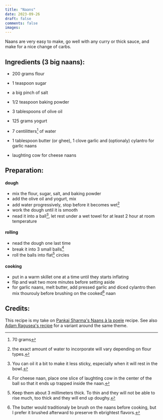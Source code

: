 ```yaml
---
title: "Naans"
date: 2023-09-26
draft: false
comments: false
images:
---
```


Naans are very easy to make, go well with any curry or thick sauce, and make for a nice change of carbs.

## Ingredients (3 big naans):

* 200 grams flour
* 1 teaspoon sugar
* a big pinch of salt
* 1/2 teaspoon baking powder
* 3 tablespoons of olive oil
* 125 grams yogurt
* 7 centilitters[^grams] of water

* 1 tablespoon butter (or ghee), 1 clove garlic and (optionaly) cylantro for garlic naans
* laughting cow for cheese naans

[^grams]: 70 grams

## Preparation:

#### dough

* mix the flour, sugar, salt, and baking powder
* add the olive oil and yogurt, mix
* add water progressively, stop before it becomes wet[^time]
* work the dough until it is smooth
* nead it into a ball[^oil], let rest under a wet towel for at least 2 hour at room temperature

[^time]: the exact amount of water to incorporate will vary depending on flour types.

[^oil]: You can oil it a bit to make it less sticky, especially when it will rest in the bowl.

#### rolling

* nead the dough one last time
* break it into 3 small balls[^cheese]
* roll the balls into flat[^thick] circles

[^cheese]: For cheese naan, place one slice of laughting cow in the center of the ball so that it ends up trapped inside the naan.

[^thick]: Keep them about 3 millimeters thick. To thin and they will not be able to rise much, too thick and they will end up doughy.

#### cooking

* put in a warm skillet one at a time until they starts inflating
* flip and wait two more minutes before setting aside
* for garlic naans, melt butter, add pressed garlic and diced cylantro then mix thourouly before brushing on the cooked[^trad] naan

[^trad]: The butter would traditionaly be brush on the naans before cooking, but I prefer it brushed afterward to preserve th ebrightest flavors.

## Credits:

This recipe is my take on [Pankaj Sharma's Naans à la poele](https://www.pankaj-blog.com/2015/10/recette-indienne-les-nans-a-la-poele/) recipe.
See also [Adam Ragusea's recipe](https://youtu.be/zogvMiPpQrs) for a variant around the same theme.
